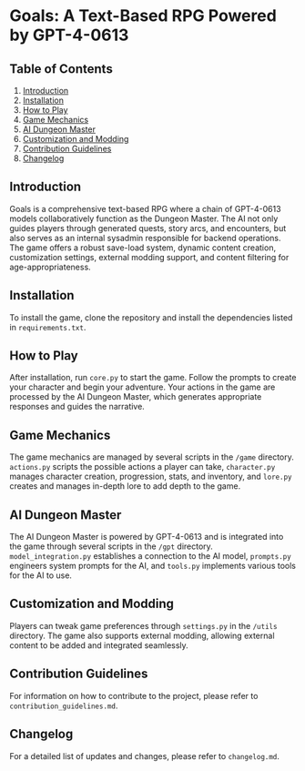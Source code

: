 # Goals: A Text-Based RPG Powered by GPT-4-0613

## Table of Contents
1. [Introduction](#introduction)
2. [Installation](#installation)
3. [How to Play](#how-to-play)
4. [Game Mechanics](#game-mechanics)
5. [AI Dungeon Master](#ai-dungeon-master)
6. [Customization and Modding](#customization-and-modding)
7. [Contribution Guidelines](#contribution-guidelines)
8. [Changelog](#changelog)

## Introduction
Goals is a comprehensive text-based RPG where a chain of GPT-4-0613 models collaboratively function as the Dungeon Master. The AI not only guides players through generated quests, story arcs, and encounters, but also serves as an internal sysadmin responsible for backend operations. The game offers a robust save-load system, dynamic content creation, customization settings, external modding support, and content filtering for age-appropriateness.

## Installation
To install the game, clone the repository and install the dependencies listed in `requirements.txt`.

## How to Play
After installation, run `core.py` to start the game. Follow the prompts to create your character and begin your adventure. Your actions in the game are processed by the AI Dungeon Master, which generates appropriate responses and guides the narrative.

## Game Mechanics
The game mechanics are managed by several scripts in the `/game` directory. `actions.py` scripts the possible actions a player can take, `character.py` manages character creation, progression, stats, and inventory, and `lore.py` creates and manages in-depth lore to add depth to the game.

## AI Dungeon Master
The AI Dungeon Master is powered by GPT-4-0613 and is integrated into the game through several scripts in the `/gpt` directory. `model_integration.py` establishes a connection to the AI model, `prompts.py` engineers system prompts for the AI, and `tools.py` implements various tools for the AI to use.

## Customization and Modding
Players can tweak game preferences through `settings.py` in the `/utils` directory. The game also supports external modding, allowing external content to be added and integrated seamlessly.

## Contribution Guidelines
For information on how to contribute to the project, please refer to `contribution_guidelines.md`.

## Changelog
For a detailed list of updates and changes, please refer to `changelog.md`.